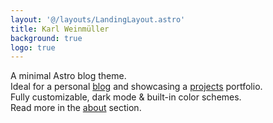 ```yaml
---
layout: '@/layouts/LandingLayout.astro'
title: Karl Weinmüller
background: true
logo: true
---
```


A minimal Astro blog theme.\
Ideal for a personal [blog](/posts) and showcasing a [projects](/projects) portfolio.\
Fully customizable, dark mode & built-in color schemes.\
Read more in the [about](/about) section.
